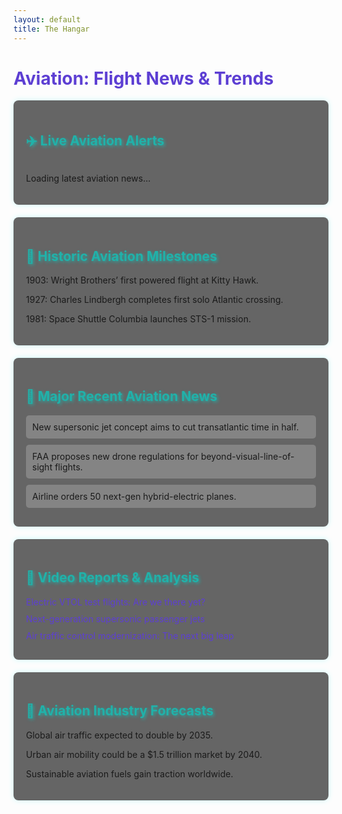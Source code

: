```yaml
---
layout: default
title: The Hangar
---
```


<h1 style="text-align: left; color: #5D3FD3;">Aviation: Flight News & Trends</h1>

<!-- ✈️ Live Aviation Alerts -->
<div class="section">
    <h2 style="text-align: left;">✈️ Live Aviation Alerts</h2>
    <div id="aviation-carousel" class="carousel-container">
        <p style="text-align: left;">Loading latest aviation news...</p>
    </div>
</div>

<!-- 📜 Historic Aviation Milestones -->
<div class="section">
    <h2 style="text-align: left;">📜 Historic Aviation Milestones</h2>
    <p style="text-align: left;">1903: Wright Brothers’ first powered flight at Kitty Hawk.</p>
    <p style="text-align: left;">1927: Charles Lindbergh completes first solo Atlantic crossing.</p>
    <p style="text-align: left;">1981: Space Shuttle Columbia launches STS-1 mission.</p>
</div>

<!-- 🛫 Major Recent Aviation News -->
<div class="section">
    <h2 style="text-align: left;">🛫 Major Recent Aviation News</h2>
    <div class="news-item" style="text-align: left;">New supersonic jet concept aims to cut transatlantic time in half.</div>
    <div class="news-item" style="text-align: left;">FAA proposes new drone regulations for beyond-visual-line-of-sight flights.</div>
    <div class="news-item" style="text-align: left;">Airline orders 50 next-gen hybrid-electric planes.</div>
</div>

<!-- 🎥 Video Reports & Analysis -->
<div class="section">
    <h2 style="text-align: left;">🎥 Video Reports & Analysis</h2>
    <div class="video-list" style="text-align: left;">
        <div><a href="#">Electric VTOL test flights: Are we there yet?</a></div>
        <div><a href="#">Next-generation supersonic passenger jets</a></div>
        <div><a href="#">Air traffic control modernization: The next big leap</a></div>
    </div>
</div>

<!-- 🔮 Aviation Industry Forecasts -->
<div class="section">
    <h2 style="text-align: left;">🔮 Aviation Industry Forecasts</h2>
    <p style="text-align: left;">Global air traffic expected to double by 2035.</p>
    <p style="text-align: left;">Urban air mobility could be a $1.5 trillion market by 2040.</p>
    <p style="text-align: left;">Sustainable aviation fuels gain traction worldwide.</p>
</div>

<style>
.carousel-container {
    position: relative;
    width: 100%;
    height: auto;
    overflow: hidden;
    text-align: left;
}

.carousel-item {
    display: none;
    opacity: 0;
    transition: opacity 1s ease-in-out;
}

.carousel-item.active {
    display: block;
    opacity: 1;
}

.news-item {
    margin-bottom: 10px;
    padding: 10px;
    background: rgba(255, 255, 255, 0.2);
    border-radius: 5px;
}

.section {
    background: rgba(0, 0, 0, 0.6); /* match the same style from wind.md */
    padding: 20px;
    margin-bottom: 20px;
    border-radius: 8px;
    box-shadow: 0px 0px 10px rgba(0, 255, 255, 0.2);
}

h2 {
    color: #20B2AA;
    text-shadow: 2px 2px 5px rgba(32, 178, 170, 0.8);
}

.video-list a {
    color: #5D3FD3;
    text-decoration: none;
    display: block;
    margin-bottom: 10px;
}

.video-list a:hover {
    color: #20B2AA;
}
</style>

<script>
async function fetchAviationRSS() {
    // Replace these with any aviation feeds you prefer
    const rssFeeds = [
        "https://www.aopa.org/news-and-media/news/rss",    // AOPA
        "https://www.flightglobal.com/feeds/allnews",      // FlightGlobal
        "https://aviationweek.com/rss.xml",               // Aviation Week
        "https://www.faa.gov/newsroom/rss",               // FAA
        "https://www.nasa.gov/rss/dyn/aeronautics.rss"    // NASA Aeronautics
    ];

    let allArticles = [];

    for (const feedUrl of rssFeeds) {
        try {
            console.log(`Fetching: ${feedUrl}`);
            const response = await fetch(`https://api.rss2json.com/v1/api.json?rss_url=${encodeURIComponent(feedUrl)}`);
            const data = await response.json();

            if (data.items) {
                // Grab a few items per feed
                data.items.slice(0, 2).forEach(item => {
                    allArticles.push({
                        title: item.title,
                        link: item.link,
                        source: new URL(feedUrl).hostname,
                        date: new Date(item.pubDate).getTime() // for sorting
                    });
                });
            }
        } catch (error) {
            console.error(`Failed to fetch ${feedUrl}:`, error);
        }
    }

    // Sort by latest publication date
    allArticles = allArticles.sort((a, b) => b.date - a.date).slice(0, 5);

    displayAviationCarousel(allArticles);
}

function displayAviationCarousel(articles) {
    const carouselContainer = document.getElementById("aviation-carousel");
    carouselContainer.innerHTML = ""; // Clear old content

    if (articles.length === 0) {
        carouselContainer.innerHTML = "<p style='color: red;'>No aviation alerts available.</p>";
        return;
    }

    articles.forEach((article, index) => {
        const slide = document.createElement("div");
        slide.classList.add("carousel-item");
        if (index === 0) slide.classList.add("active");

        slide.innerHTML = `
            <p class="news-item">
                <strong><a href="${article.link}" target="_blank" style="color: #5D3FD3;">
                    ${article.title}
                </a></strong><br>
                <small style="color: #ccc;">${article.source}</small>
            </p>
        `;
        carouselContainer.appendChild(slide);
    });

    startCarousel();
}

function startCarousel() {
    let index = 0;
    const slides = document.querySelectorAll(".carousel-item");
    if (slides.length === 0) return;

    setInterval(() => {
        slides.forEach(slide => slide.classList.remove("active"));
        slides[index].classList.add("active");
        index = (index + 1) % slides.length;
    }, 5000); // switch every 5 seconds
}

// Initialize Aviation RSS fetch
fetchAviationRSS();
</script>
